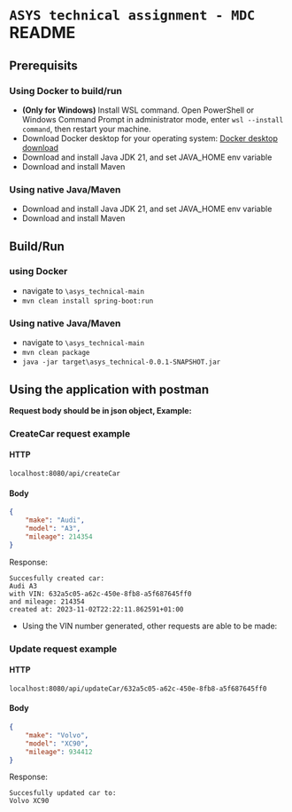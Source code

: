 # `ASYS technical assignment - MDC` README

## Prerequisits

### Using Docker to build/run

- **(Only for Windows)** Install WSL command. Open PowerShell or Windows Command Prompt in administrator mode, enter `wsl --install command`, then restart your machine.
- Download Docker desktop for your operating system:
  [Docker desktop download](https://www.docker.com/products/docker-desktop/)
- Download and install Java JDK 21, and set JAVA_HOME env variable
- Download and install Maven

### Using native Java/Maven

- Download and install Java JDK 21, and set JAVA_HOME env variable
- Download and install Maven

## Build/Run

### using Docker

- navigate to `\asys_technical-main`
- `mvn clean install spring-boot:run`

### Using native Java/Maven

- navigate to `\asys_technical-main`
- `mvn clean package`
- `java -jar target\asys_technical-0.0.1-SNAPSHOT.jar`

## Using the application with postman

**Request body should be in json object, Example:**

### CreateCar request example

#### HTTP

`localhost:8080/api/createCar`

#### Body

```JSON
{
    "make": "Audi",
    "model": "A3",
    "mileage": 214354
}
```

Response:

```Text
Succesfully created car:
Audi A3
with VIN: 632a5c05-a62c-450e-8fb8-a5f687645ff0
and mileage: 214354
created at: 2023-11-02T22:22:11.862591+01:00
```

- Using the VIN number generated, other requests are able to be made:

### Update request example

#### HTTP

`localhost:8080/api/updateCar/632a5c05-a62c-450e-8fb8-a5f687645ff0`

#### Body

```JSON
{
    "make": "Volvo",
    "model": "XC90",
    "mileage": 934412
}
```

Response:

```Text
Succesfully updated car to:
Volvo XC90
```
